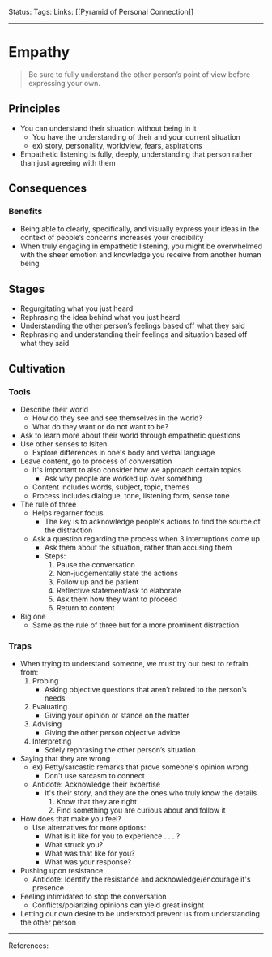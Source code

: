 Status:
Tags:
Links: [[Pyramid of Personal Connection]]
___
# Empathy
> Be sure to fully understand the other person’s point of view before expressing your own.
## Principles
- You can understand their situation without being in it
	- You have the understanding of their and your current situation
	- ex) story, personality, worldview, fears, aspirations
- Empathetic listening is fully, deeply, understanding that person rather than just agreeing with them
## Consequences
### Benefits
-  Being able to clearly, specifically, and visually express your ideas in the context of people’s concerns increases your credibility
- When truly engaging in empathetic listening, you might be overwhelmed with the sheer emotion and knowledge you receive from another human being
## Stages
- Regurgitating what you just heard
- Rephrasing the idea behind what you just heard
- Understanding the other person’s feelings based off what they said
- Rephrasing and understanding their feelings and situation based off what they said
## Cultivation
### Tools
- Describe their world
	- How do they see and see themselves in the world?
	- What do they want or do not want to be?
- Ask to learn more about their world through empathetic questions
- Use other senses to lsiten
	- Explore differences in one's body and verbal language
- Leave content, go to process of conversation
	- It's important to also consider how we approach certain topics
		- Ask why people are worked up over something
	- Content includes words, subject, topic, themes
	- Process includes dialogue, tone, listening form, sense tone
- The rule of three
	- Helps regarner focus
		- The key is to acknowledge people's actions to find the source of the distraction
	- Ask a question regarding the process when 3 interruptions come up
		- Ask them about the situation, rather than accusing them
		- Steps:
			1. Pause the conversation
			2. Non-judgementally state the actions
			3. Follow up and be patient
			4. Reflective statement/ask to elaborate
			5. Ask them how they want to proceed
			6. Return to content
- Big one
	- Same as the rule of three but for a more prominent distraction
### Traps
- When trying to understand someone, we must try our best to refrain from:
	1.  Probing
		- Asking objective questions that aren’t related to the person’s needs
	2.  Evaluating
		- Giving your opinion or stance on the matter
	3.  Advising
		- Giving the other person objective advice
	4.  Interpreting
		- Solely rephrasing the other person’s situation
- Saying that they are wrong
	- ex) Petty/sarcastic remarks that prove someone's opinion wrong
		- Don't use sarcasm to connect
	- Antidote: Acknowledge their expertise
		- It's their story, and they are the ones who truly know the details
			1. Know that they are right
			2. Find something you are curious about and follow it
- How does that make you feel?
	- Use alternatives for more options:
		- What is it like for you to experience . . . ?
		- What struck you?
		- What was that like for you?
		- What was your response?
- Pushing upon resistance
	- Antidote: Identify the resistance and acknowledge/encourage it's presence
- Feeling intimidated to stop the conversation
	- Conflicts/polarizing opinions can yield great insight
- Letting our own desire to be understood prevent us from understanding the other person
___
References: